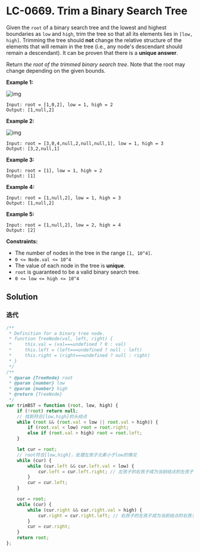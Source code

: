 # LC-0669. Trim a Binary Search Tree

Given the `root` of a binary search tree and the lowest and highest boundaries as `low` and `high`, trim the tree so that all its elements lies in `[low, high]`. Trimming the tree should **not** change the relative structure of the elements that will remain in the tree (i.e., any node's descendant should remain a descendant). It can be proven that there is a **unique answer**.

Return _the root of the trimmed binary search tree_. Note that the root may change depending on the given bounds.

**Example 1:**

![img](https://assets.leetcode.com/uploads/2020/09/09/trim1.jpg)

```
Input: root = [1,0,2], low = 1, high = 2
Output: [1,null,2]
```

**Example 2:**

![img](https://assets.leetcode.com/uploads/2020/09/09/trim2.jpg)

```
Input: root = [3,0,4,null,2,null,null,1], low = 1, high = 3
Output: [3,2,null,1]
```

**Example 3:**

```
Input: root = [1], low = 1, high = 2
Output: [1]
```

**Example 4:**

```
Input: root = [1,null,2], low = 1, high = 3
Output: [1,null,2]
```

**Example 5:**

```
Input: root = [1,null,2], low = 2, high = 4
Output: [2]
```

**Constraints:**

-   The number of nodes in the tree in the range `[1, 10^4]`.
-   `0 <= Node.val <= 10^4`
-   The value of each node in the tree is **unique**.
-   `root` is guaranteed to be a valid binary search tree.
-   `0 <= low <= high <= 10^4`

## Solution

### 迭代

```javascript
/**
 * Definition for a binary tree node.
 * function TreeNode(val, left, right) {
 *     this.val = (val===undefined ? 0 : val)
 *     this.left = (left===undefined ? null : left)
 *     this.right = (right===undefined ? null : right)
 * }
 */
/**
 * @param {TreeNode} root
 * @param {number} low
 * @param {number} high
 * @return {TreeNode}
 */
var trimBST = function (root, low, high) {
    if (!root) return null;
    // 找到符合[low,high]的头结点
    while (root && (root.val < low || root.val > high)) {
        if (root.val < low) root = root.right;
        else if (root.val > high) root = root.left;
    }

    let cur = root;
    // root符合[low,high]，处理左孩子元素小于low的情况
    while (cur) {
        while (cur.left && cur.left.val < low) {
            cur.left = cur.left.right; // 左孩子的右孩子成为当前结点的左孩子
        }
        cur = cur.left;
    }

    cur = root;
    while (cur) {
        while (cur.right && cur.right.val > high) {
            cur.right = cur.right.left; // 右孩子的左孩子成为当前结点的右孩子
        }
        cur = cur.right;
    }
    return root;
};
```
